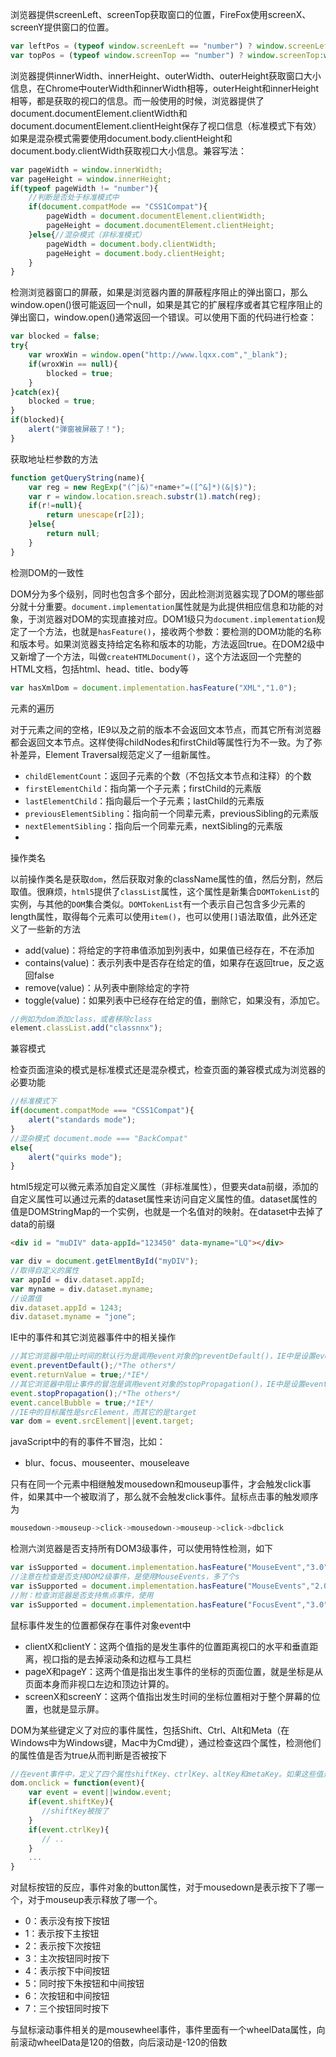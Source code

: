 

浏览器提供screenLeft、screenTop获取窗口的位置，FireFox使用screenX、screenY提供窗口的位置。

```js
var leftPos = (typeof window.screenLeft == "number") ? window.screenLeft:window.screenX;
var topPos = (typeof window.screenTop == "number") ? window.screenTop:window.screenY;
```

浏览器提供innerWidth、innerHeight、outerWidth、outerHeight获取窗口大小信息，在Chrome中outerWidth和innerWidth相等，outerHeight和innerHeight相等，都是获取的视口的信息。而一般使用的时候，浏览器提供了document.documentElement.clientWidth和document.documentElement.clientHeight保存了视口信息（标准模式下有效）如果是混杂模式需要使用document.body.clientHeight和document.body.clientWidth获取视口大小信息。兼容写法：

```js
var pageWidth = window.innerWidth;
var pageHeight = window.innerHeight;
if(typeof pageWidth != "number"){
    //判断是否处于标准模式中
    if(document.compatMode == "CSS1Compat"){
        pageWidth = document.documentElement.clientWidth;
        pageHeight = document.documentElement.clientHeight;
    }else{//混杂模式（非标准模式）
        pageWidth = document.body.clientWidth;
        pageHeight = document.body.clientHeight;
    }
}
```

检测浏览器窗口的屏蔽，如果是浏览器内置的屏蔽程序阻止的弹出窗口，那么window.open()很可能返回一个null，如果是其它的扩展程序或者其它程序阻止的弹出窗口，window.open()通常返回一个错误。可以使用下面的代码进行检查：

```js
var blocked = false;
try{
    var wroxWin = window.open("http://www.lqxx.com","_blank");
    if(wroxWin == null){
        blocked = true;
    }
}catch(ex){
    blocked = true;
}
if(blocked){
    alert("弹窗被屏蔽了！");
}
```

获取地址栏参数的方法

```js
function getQueryString(name){
    var reg = new RegExp("(^|&)"+name+"=([^&]*)(&|$)");
    var r = window.location.sreach.substr(1).match(reg);
    if(r!=null){
        return unescape(r[2]);
    }else{
        return null;
    }
}
```

检测DOM的一致性

DOM分为多个级别，同时也包含多个部分，因此检测浏览器实现了DOM的哪些部分就十分重要。`document.implementation`属性就是为此提供相应信息和功能的对象，于浏览器对DOM的实现直接对应。DOM1级只为`document.implementation`规定了一个方法，也就是`hasFeature()`，接收两个参数：要检测的DOM功能的名称和版本号。如果浏览器支持给定名称和版本的功能，方法返回true。在DOM2级中又新增了一个方法，叫做`createHTMLDocument()`，这个方法返回一个完整的HTML文档，包括html、head、title、body等

```js
var hasXmlDom = document.implementation.hasFeature("XML","1.0");
```

元素的遍历

对于元素之间的空格，IE9以及之前的版本不会返回文本节点，而其它所有浏览器都会返回文本节点。这样使得childNodes和firstChild等属性行为不一致。为了弥补差异，Element Traversal规范定义了一组新属性。

- `childElementCount`：返回子元素的个数（不包括文本节点和注释）的个数
- `firstElementChild`：指向第一个子元素；firstChild的元素版
- `lastElementChild`：指向最后一个子元素；lastChild的元素版
- `previousElementSibling`：指向前一个同辈元素，previousSibling的元素版
- `nextElementSibling`：指向后一个同辈元素，nextSibling的元素版
- 

操作类名

以前操作类名是获取`dom`，然后获取对象的className属性的值，然后分割，然后取值。很麻烦，`html5`提供了`classList`属性，这个属性是新集合`DOMTokenList`的实例，与其他的`DOM`集合类似。`DOMTokenList`有一个表示自己包含多少元素的length属性，取得每个元素可以使用`item()`，也可以使用`[]`语法取值，此外还定义了一些新的方法

- add(value)：将给定的字符串值添加到列表中，如果值已经存在，不在添加
- contains(value)：表示列表中是否存在给定的值，如果存在返回true，反之返回false
- remove(value)：从列表中删除给定的字符
- toggle(value)：如果列表中已经存在给定的值，删除它，如果没有，添加它。

```js
//例如为dom添加class，或者移除class
element.classList.add("classnnx");
```

兼容模式

检查页面渲染的模式是标准模式还是混杂模式，检查页面的兼容模式成为浏览器的必要功能

```js
//标准模式下
if(document.compatMode === "CSS1Compat"){
    alert("standards mode");
}
//混杂模式 document.mode === "BackCompat"
else{
    alert("quirks mode");
}
```

html5规定可以微元素添加自定义属性（非标准属性），但要夹data前缀，添加的自定义属性可以通过元素的dataset属性来访问自定义属性的值。dataset属性的值是DOMStringMap的一个实例，也就是一个名值对的映射。在dataset中去掉了data的前缀

```html
<div id = "muDIV" data-appId="123450" data-myname="LQ"></div>
```

```js
var div = document.getElmentById("myDIV");
//取得自定义的属性
var appId = div.dataset.appId;
var myname = div.dataset.myname;
//设置值
div.dataset.appId = 1243;
div.dataset.myname = "jone";
```

IE中的事件和其它浏览器事件中的相关操作

```js
//其它浏览器中阻止时间的默认行为是调用event对象的preventDefault()，IE中是设置event的returnValue值为true
event.preventDefault();/*The others*/
event.returnValue = true;/*IE*/
//其它浏览器中阻止事件的冒泡是调用event对象的stopPropagation()，IE中是设置event的cancelBubble值为true
event.stopPropagation();/*The others*/
event.cancelBubble = true;/*IE*/
//IE中的目标属性是srcElement，而其它的是target
var dom = event.srcElement||event.target;
```

javaScript中的有的事件不冒泡，比如：

- blur、focus、mouseenter、mouseleave

只有在同一个元素中相继触发mousedown和mouseup事件，才会触发click事件，如果其中一个被取消了，那么就不会触发click事件。鼠标点击事的触发顺序为

```js
mousedown->mouseup->click->mousedown->mouseup->click->dbclick
```

检测六浏览器是否支持所有DOM3级事件，可以使用特性检测，如下

```js
var isSupported = document.implementation.hasFeature("MouseEvent","3.0");
//注意在检查是否支持DOM2级事件，是使用MouseEvents，多了个s
var isSupported = document.implementation.hasFeature("MouseEvents","2.0");
//附：检查浏览器是否支持焦点事件，使用
var isSupported = document.implementation.hasFeature("FocusEvent","3.0");
```

鼠标事件发生的位置都保存在事件对象event中

- clientX和clientY：这两个值指的是发生事件的位置距离视口的水平和垂直距离，视口指的是去掉滚动条和边框与工具栏
- pageX和pageY：这两个值是指出发生事件的坐标的页面位置，就是坐标是从页面本身而非视口左边和顶边计算的。
- screenX和screenY：这两个值指出发生时间的坐标位置相对于整个屏幕的位置，也就是显示屏。

DOM为某些键定义了对应的事件属性，包括Shift、Ctrl、Alt和Meta（在Windows中为Windows键，Mac中为Cmd键），通过检查这四个属性，检测他们的属性值是否为true从而判断是否被按下

```js
//在event事件中，定义了四个属性shiftKey、ctrlKey、altKey和metaKey。如果这些值是true那么代表他们表示的键被按下了
dom.onclick = function(event){
    var event = event||window.event;
    if(event.shiftKey){
       //shiftKey被按了
    }
    if(event.ctrlKey){
       // ..
    }
    ...
}
```

对鼠标按钮的反应，事件对象的button属性，对于mousedown是表示按下了哪一个，对于mouseup表示释放了哪一个。

- 0：表示没有按下按钮
- 1：表示按下主按钮
- 2：表示按下次按钮
- 3：主次按钮同时按下
- 4：表示按下中间按钮
- 5：同时按下朱按钮和中间按钮
- 6：次按钮和中间按钮
- 7：三个按钮同时按下

与鼠标滚动事件相关的是mousewheel事件，事件里面有一个wheelData属性，向前滚动wheelData是120的倍数，向后滚动是-120的倍数



